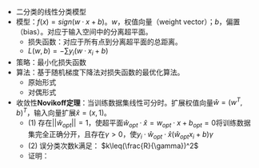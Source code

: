 - 二分类的线性分类模型
- 模型：$f(x)=sign(w·x+b)​$。$w​$，权值向量（weight vector）；$b​$，偏置（bias）。对应于输入空间中的分离超平面。
  - 损失函数：对应于所有点到分离超平面的总距离。
  - $L(w,b)=-\sum y_i(w·x_i+b)$
- 策略：最小化损失函数
- 算法：基于随机梯度下降法对损失函数的最优化算法。
  - 原始形式
  - 对偶形式
- 收敛性**Novikoff定理**：当训练数据集线性可分时。扩展权值向量$\hat{w}=(w^T,b)^T$，输入向量扩展$\hat{x}=(x, 1)$。
  - (1) 存在$||\hat{w}_{opt}||=1$，使超平面$\hat{w}_{opt}·\hat{x}=w_{opt}·x+b_{opt}=0$将训练数据集完全正确分开，且存在$\gamma>0$，使$y_i·\hat{w}_{opt}·\hat{x}(\hat{w}_{opt}x_i+b)\gamma$
  - (2) 误分类次数k满足： $k\leq(\frac{R}{\gamma})^2​$
  - 证明：